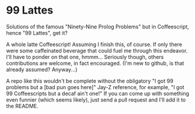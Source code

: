 # 99 Lattes
Solutions of the famous "Ninety-Nine Prolog Problems" but in Coffeescript, hence "99 Lattes", get it?

A whole latte Coffeescript! Assuming I finish this, of course. If only there were some caffeinated beverage that could fuel me through this endeavor. I'll have to ponder on that one, hmmm... Seriously though, others contributions are welcome, in fact encouraged. (I'm new to github, is that already assumed? Anyway...)

A repo like this wouldn't be complete without the obligatory "I got 99 problems but a [bad pun goes here]" Jay-Z reference, for example, "I got 99 Coffeescripts but a decaf ain't one!" If you can come up with something even funnier (which seems likely), just send a pull request and I'll add it to the README. 
